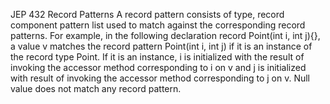 JEP 432 Record Patterns 
 A record pattern consists of type, record component pattern list used to match against the corresponding record patterns.
 For example, in the following declaration
   record Point(int i, int j){},
   a value v matches the record pattern Point(int i, int j) if it is an instance of the record type Point. If it is an instance, i is initialized with the result
   of invoking the accessor method corresponding to i on v and j is initialized with result of invoking the accessor method corresponding to j on v. Null value does 
   not match any record pattern.
 
